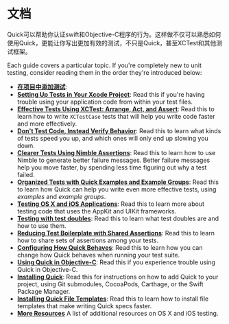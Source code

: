 # 文档

Quick可以帮助你认证swift和Objective-C程序的行为。这样做不仅可以熟悉如何使用Quick，更能让你写出更加有效的测试，不只是Quick，甚至XCTest和其他测试框架。

Each guide covers a particular topic. If you're completely new to unit
testing, consider reading them in the order they're introduced below:

- **[在项目中添加测试](SettingUpYourXcodeProject.md)**:
- **[Setting Up Tests in Your Xcode Project](SettingUpYourXcodeProject.md)**:
  Read this if you're having trouble using your application code from within
  your test files.
- **[Effective Tests Using XCTest: Arrange, Act, and Assert](ArrangeActAssert.md)**:
  Read this to learn how to write `XCTestCase` tests that will help you write
  code faster and more effectively.
- **[Don't Test Code, Instead Verify Behavior](BehavioralTesting.md)**:
  Read this to learn what kinds of tests speed you up, and which ones will only end up
  slowing you down.
- **[Clearer Tests Using Nimble Assertions](NimbleAssertions.md)**:
  Read this to learn how to use Nimble to generate better failure messages.
  Better failure messages help you move faster, by spending less time figuring out why
  a test failed.
- **[Organized Tests with Quick Examples and Example Groups](QuickExamplesAndGroups.md)**:
  Read this to learn how Quick can help you write even more effective tests, using
  *examples* and *example groups*.
- **[Testing OS X and iOS Applications](TestingApps.md)**:
  Read this to learn more about testing code that uses the AppKit and UIKit frameworks.
- **[Testing with test doubles](TestUsingTestDoubles.md)**:
  Read this to learn what test doubles are and how to use them.
- **[Reducing Test Boilerplate with Shared Assertions](SharedExamples.md)**:
  Read this to learn how to share sets of assertions among your tests.
- **[Configuring How Quick Behaves](ConfiguringQuick.md)**:
  Read this to learn how you can change how Quick behaves when running your test suite.
- **[Using Quick in Objective-C](QuickInObjectiveC.md)**:
  Read this if you experience trouble using Quick in Objective-C.
- **[Installing Quick](InstallingQuick.md)**:
  Read this for instructions on how to add Quick to your project, using
  Git submodules, CocoaPods, Carthage, or the Swift Package Manager.
- **[Installing Quick File Templates](InstallingFileTemplates.md)**:
  Read this to learn how to install file templates that make writing Quick specs faster.
- **[More Resources](MoreResources.md)**
  A list of additional resources on OS X and iOS testing.


